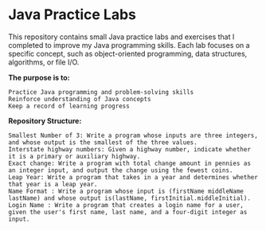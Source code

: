 # Java Practice Labs
This repository contains small Java practice labs and exercises that I completed to improve my Java programming skills. 
Each lab focuses on a specific concept, such as object-oriented programming, data structures, algorithms, or file I/O.

**The purpose is to:**

    Practice Java programming and problem-solving skills  
    Reinforce understanding of Java concepts  
    Keep a record of learning progress

**Repository Structure:**

    Smallest Number of 3: Write a program whose inputs are three integers, and whose output is the smallest of the three values.
    Interstate highway numbers: Given a highway number, indicate whether it is a primary or auxiliary highway.
    Exact change: Write a program with total change amount in pennies as an integer input, and output the change using the fewest coins. 
    Leap Year: Write a program that takes in a year and determines whether that year is a leap year.
    Name Format : Write a program whose input is (firstName middleName lastName) and whose output is(lastName, firstInitial.middleInitial).
    Login Name : Write a program that creates a login name for a user, given the user's first name, last name, and a four-digit integer as input.

